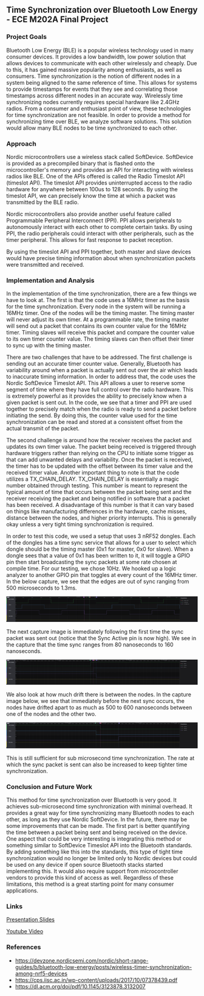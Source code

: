 ## Time Synchronization over Bluetooth Low Energy - ECE M202A Final Project

### Project Goals

Bluetooth Low Energy (BLE) is a popular wireless technology used in many consumer devices. It provides a low bandwidth, low power solution that allows devices to communicate with each other wirelessly and cheaply. Due to this, it has gained massive popularity among enthusiasts, as well as consumers. Time synchronization is the notion of different nodes in a system being aligned to the same reference of time. This allows for systems to provide timestamps for events that they see and correlating those timestamps across different nodes in an accurate way. Wirelessly time synchronizing nodes currently requires special hardware like 2.4GHz radios. From a consumer and enthusiast point of view, these technologies for time synchronization are not feasible. In order to provide a method for synchronizing time over BLE, we analyze software solutions. This solution would allow many BLE nodes to be time synchronized to each other.

### Approach

Nordic microcontrollers use a wireless stack called SoftDevice. SoftDevice is provided as a precompiled binary that is flashed onto the microcontroller's memory and provides an API for interacting with wireless radios like BLE. One of the APIs offered is called the Radio Timeslot API (timeslot API). The timeslot API provides uninterrupted access to the radio hardware for anywhere between 100us to 128 seconds. By using the timeslot API, we can precisely know the time at which a packet was transmitted by the BLE radio.

Nordic microcontrollers also provide another useful feature called Programmable Peripheral Interconnect (PPI). PPI allows peripherals to autonomously interact with each other to complete certain tasks. By using PPI, the radio peripherals could interact with other peripherals, such as the timer peripheral. This allows for fast response to packet reception.

By using the timeslot API and PPI together, both master and slave devices would have precise timing information about when synchronization packets were transmitted and received.

### Implementation and Analysis

In the implementation of the time synchronization, there are a few things we have to look at. The first is that the code uses a 16MHz timer as the basis for the time synchronization. Every node in the system will be running a 16MHz timer. One of the nodes will be the timing master. The timing master will never adjust its own timer. At a programmable rate, the timing master will send out a packet that contains its own counter value for the 16MHz timer. Timing slaves will receive this packet and compare the counter value to its own timer counter value. The timing slaves can then offset their timer to sync up with the timing master.

There are two challenges that have to be addressed. The first challenge is sending out an accurate timer counter value. Generally, Bluetooth has variability around when a packet is actually sent out over the air which leads to inaccurate timing information. In order to address that, the code uses the Nordic SoftDevice Timeslot API. This API allows a user to reserve some segment of time where they have full control over the radio hardware. This is extremely powerful as it provides the ability to precisely know when a given packet is sent out. In the code, we see that a timer and PPI are used together to precisely match when the radio is ready to send a packet before initiating the send. By doing this, the counter value used for the time synchronization can be read and stored at a consistent offset from the actual transmit of the packet.

The second challenge is around how the receiver receives the packet and updates its own timer value. The packet being received is triggered through hardware triggers rather than relying on the CPU to initiate some trigger as that can add unwanted delays and variability. Once the packet is received, the timer has to be updated with the offset between its timer value and the received timer value. Another important thing to note is that the code utilizes a TX_CHAIN_DELAY. TX_CHAIN_DELAY is essentially a magic number obtained through testing. This number is meant to represent the typical amount of time that occurs between the packet being sent and the receiver receiving the packet and being notified in software that a packet has been received. A disadvantage of this number is that it can vary based on things like manufacturing differences in the hardware, cache misses, distance between the nodes, and higher priority interrupts. This is generally okay unless a very tight timing synchronization is required.

In order to test this code, we used a setup that uses 3 nRF52 dongles. Each of the dongles has a time sync service that allows for a user to select which dongle should be the timing master (0x1 for master, 0x0 for slave). When a dongle sees that a value of 0x1 has been written to it, it will toggle a GPIO pin then start broadcasting the sync packets at some rate chosen at compile time. For our testing, we chose 10Hz. We hooked up a logic analyzer to another GPIO pin that toggles at every count of the 16MHz timer. In the below capture, we see that the edges are out of sync ranging from 500 microseconds to 1.3ms.

![Image](images/BeforeSync.PNG)

The next capture image is immediately following the first time the sync packet was sent out (notice that the Sync Active pin is now high). We see in the capture that the time sync ranges from 80 nanoseconds to 160 nanoseconds.

![Image](images/ImmediatelyAfterSync.PNG)

We also look at how much drift there is between the nodes. In the capture image below, we see that immediately before the next sync occurs, the nodes have drifted apart to as much as 500 to 600 nanoseconds between one of the nodes and the other two. 

![Image](images/ImmediatelyBeforeSecondSync.PNG)

This is still sufficient for sub microsecond time synchronization. The rate at which the sync packet is sent can also be increased to keep tighter time synchronization.

### Conclusion and Future Work

This method for time synchronization over Bluetooth is very good. It achieves sub-microsecond time synchronization with minimal overhead. It provides a great way for time synchronizing many Bluetooth nodes to each other, as long as they use Nordic SoftDevice. In the future, there may be some improvements that can be made. The first part is better quantifying the time between a packet being sent and being received on the device. One aspect that could be very interesting is integrating this method or something similar to SoftDevice Timeslot API into the Bluetooth standards. By adding something like this into the standards, this type of tight time synchronization would no longer be limited only to Nordic devices but could be used on any device if open source Bluetooth stacks started implementing this. It would also require support from microcontroller vendors to provide this kind of access as well. Regardless of these limitations, this method is a great starting point for many consumer applications.

### Links

[Presentation Slides](Project_Final_Presentation.pptx)

[Youtube Video]()

### References

* https://devzone.nordicsemi.com/nordic/short-range-guides/b/bluetooth-low-energy/posts/wireless-timer-synchronization-among-nrf5-devices
* https://cps.iisc.ac.in/wp-content/uploads/2017/10/07378439.pdf
* https://dl.acm.org/doi/pdf/10.1145/3123878.3132007
